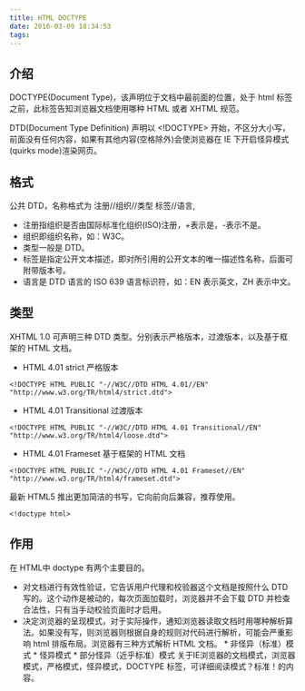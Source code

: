```yaml
---
title: HTML DOCTYPE
date: 2016-03-09 18:34:53
tags:
---
```

## 介绍
DOCTYPE(Document Type)，该声明位于文档中最前面的位置，处于 html 标签之前，此标签告知浏览器文档使用哪种 HTML 或者 XHTML 规范。

DTD(Document Type Definition) 声明以 <!DOCTYPE> 开始，不区分大小写，前面没有任何内容，如果有其他内容(空格除外)会使浏览器在 IE 下开启怪异模式(quirks mode)渲染网页。

## 格式
公共 DTD，名称格式为 注册//组织//类型 标签//语言,
- 注册指组织是否由国际标准化组织(ISO)注册，+表示是，-表示不是。
- 组织即组织名称，如：W3C。
- 类型一般是 DTD。
- 标签是指定公开文本描述，即对所引用的公开文本的唯一描述性名称，后面可附带版本号。
- 语言是 DTD 语言的 ISO 639 语言标识符，如：EN 表示英文，ZH 表示中文。

## 类型
XHTML 1.0 可声明三种 DTD 类型。分别表示严格版本，过渡版本，以及基于框架的 HTML 文档。
- HTML 4.01 strict 严格版本
```
<!DOCTYPE HTML PUBLIC "-//W3C//DTD HTML 4.01//EN" "http://www.w3.org/TR/html4/strict.dtd">
```
- HTML 4.01 Transitional 过渡版本
```
<!DOCTYPE HTML PUBLIC "-//W3C//DTD HTML 4.01 Transitional//EN" "http://www.w3.org/TR/html4/loose.dtd">
```
- HTML 4.01 Frameset 基于框架的 HTML 文档
```
<!DOCTYPE HTML PUBLIC "-//W3C//DTD HTML 4.01 Frameset//EN" "http://www.w3.org/TR/html4/frameset.dtd">
```

最新 HTML5 推出更加简洁的书写，它向前向后兼容，推荐使用。
```
<!doctype html>
```

## 作用
在 HTML中 doctype 有两个主要目的。
- 对文档进行有效性验证，它告诉用户代理和校验器这个文档是按照什么 DTD 写的。这个动作是被动的，每次页面加载时，浏览器并不会下载 DTD 并检查合法性，只有当手动校验页面时才启用。
- 决定浏览器的呈现模式，对于实际操作，通知浏览器读取文档时用哪种解析算法。如果没有写，则浏览器则根据自身的规则对代码进行解析，可能会严重影响 html 排版布局。浏览器有三种方式解析 HTML 文档。 * 非怪异（标准）模式 * 怪异模式 * 部分怪异（近乎标准）模式 关于IE浏览器的文档模式，浏览器模式，严格模式，怪异模式，DOCTYPE 标签，可详细阅读模式？标准！的内容。
